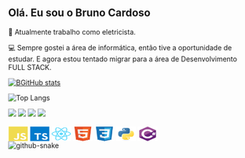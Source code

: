 ## Olá. Eu sou o Bruno Cardoso
<p>🧰 Atualmente trabalho como eletricista.</p>
<p>💻 Sempre gostei a área de informática, então tive a oportunidade de estudar. E agora estou tentado migrar para a área de Desenvolvimento FULL STACK.</p>

<div>
  
  [![BGitHub stats](https://github-readme-stats.vercel.app/api?username=BruninhoNS)](https://github.com/BruninhoNS/github-readme-stats)
</div>
<div>

  ![Top Langs](https://github-readme-stats.vercel.app/api/top-langs/?username=BruninhoNS&size_weight=0.5&count_weight=0.5)
</div>
<div> 
  <a href="https://www.instagram.com/bcardoso___/" target="_blank"><img src="https://img.shields.io/badge/-Instagram-%23E4405F?style=for-the-badge&logo=instagram&logoColor=white" target="_blank"></a >
 <a href="https://discord.gg/BruninhoNS#8555" target="_blank"><img src="https://img.shields.io/badge/Discord-7289DA?style=for-the-badge&logo=discord&logoColor=white" target="_blank"></a > 
  <a href = "https://bbnnss27@gmail.com"><img src="https://img.shields.io/badge/-Gmail-%23333?style=for-the-badge&logo=gmail&logoColor=white" target="_blank"></a >
  <a href="https://www.linkedin.com/in/bruno-dos-santos-cardoso-350201266/" target="_blank"><img src="https://img.shields.io/badge/-LinkedIn-%230077B5?style=for-the-badge&logo=linkedin&logoColor=white" target="_blank"></a> 
  
</div>
<div style="display: inline_block"><br>
  <img align="center" alt="Rafa-Js" height="30" width="40" src="https://raw.githubusercontent.com/devicons/devicon/master/icons/javascript/javascript-plain.svg">
  <img align="center" alt="Rafa-Ts" height="30" width="40" src="https://raw.githubusercontent.com/devicons/devicon/master/icons/typescript/typescript-plain.svg">
  <img align="center" alt="Rafa-React" height="30" width="40" src="https://raw.githubusercontent.com/devicons/devicon/master/icons/react/react-original.svg">
  <img align="center" alt="Rafa-HTML" height="30" width="40" src="https://raw.githubusercontent.com/devicons/devicon/master/icons/html5/html5-original.svg">
  <img align="center" alt="Rafa-CSS" height="30" width="40" src="https://raw.githubusercontent.com/devicons/devicon/master/icons/css3/css3-original.svg">
  <img align="center" alt="Rafa-Python" height="30" width="40" src="https://raw.githubusercontent.com/devicons/devicon/master/icons/python/python-original.svg">
  <img align="center" alt="Rafa-Csharp" height="30" width="40" src="https://raw.githubusercontent.com/devicons/devicon/master/icons/csharp/csharp-original.svg">
</div>

<picture>
  
 <source media="(prefers-color-scheme: dark)" srcset="github-snake-dark.svg" />
  <source media="(prefers-color-scheme: light)" srcset="github-snake.svg" />
  <img alt="github-snake" src="github-snake.svg" />
</picture>

